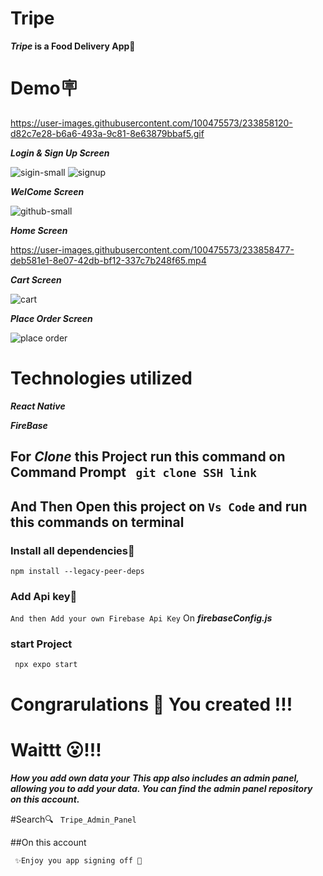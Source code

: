 # Tripe

**_Tripe_ is a Food Delivery App🚚**

 # Demo🪧
 
 https://user-images.githubusercontent.com/100475573/233858120-d82c7e28-b6a6-493a-9c81-8e63879bbaf5.gif

***Login & Sign Up Screen***

![sigin-small](https://user-images.githubusercontent.com/100475573/233858360-e35b9ab1-4cf9-4e4b-ba1b-628ed304bd5a.jpg)
![signup](https://user-images.githubusercontent.com/100475573/233858362-ce5a08c8-f2d5-49b6-a393-fbba5956f4e8.jpg)

 ***WelCome Screen***
 
 
 ![github-small](https://user-images.githubusercontent.com/100475573/233858427-f8ea3d35-60b5-4911-a9ea-e29d21125b22.jpg)
 
  ***Home Screen***
  

https://user-images.githubusercontent.com/100475573/233858477-deb581e1-8e07-42db-bf12-337c7b248f65.mp4


 ***Cart Screen***
 
 
 ![cart](https://user-images.githubusercontent.com/100475573/233858541-faad45f8-ab6e-408f-9145-44bb13baab7a.jpg)
 
 ***Place Order Screen***
 
 
 ![place order](https://user-images.githubusercontent.com/100475573/233858599-3b49fe0c-8246-4b50-ba8a-64c0079f0e3b.jpg)
 
 
 # Technologies utilized
 
 ***React Native***
 
 ***FireBase***
 
 ## For ***Clone*** this Project run this command on Command Prompt ` git clone SSH link`
 
 ## And Then Open this project on `Vs Code` and run this commands on terminal
 
 ### Install all dependencies🫥

 ` npm install --legacy-peer-deps
 `
 
 ### Add Api key🔑
 
 ` And then Add your own Firebase Api Key ` On ***firebaseConfig.js***
 
 ### start Project

 ` npx expo start`
 
# Congrarulations 🎉 You created !!! 
 
# Waittt 😮!!!

***How you add own data your***
***This app also includes an admin panel, allowing you to add your data. You can find the admin panel repository on this account.***


#Search🔍
`
Tripe_Admin_Panel`

##On this account

`
✨Enjoy you app signing off 🫡`
 


 



  
  


